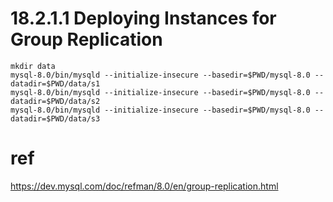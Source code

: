 # 18.2.1.1 Deploying Instances for Group Replication

```shell
mkdir data
mysql-8.0/bin/mysqld --initialize-insecure --basedir=$PWD/mysql-8.0 --datadir=$PWD/data/s1
mysql-8.0/bin/mysqld --initialize-insecure --basedir=$PWD/mysql-8.0 --datadir=$PWD/data/s2
mysql-8.0/bin/mysqld --initialize-insecure --basedir=$PWD/mysql-8.0 --datadir=$PWD/data/s3
```

# ref

https://dev.mysql.com/doc/refman/8.0/en/group-replication.html
